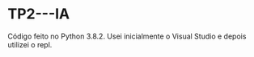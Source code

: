 # TP2---IA
Código feito no Python 3.8.2. Usei inicialmente o Visual Studio e depois utilizei o repl.